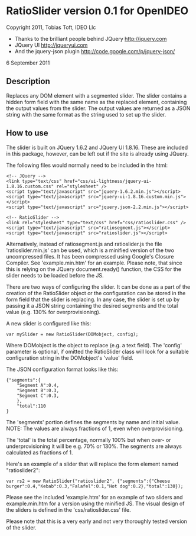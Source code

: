 # RatioSlider version 0.1 for OpenIDEO

Copyright 2011, Tobias Toft, IDEO Llc

* Thanks to the brilliant people behind JQuery
http://jquery.com
* JQuery UI
http://jqueryui.com
* And the jquery-json plugin
http://code.google.com/p/jquery-json/

6 September 2011

## Description
Replaces any DOM element with a segmented slider. The slider contains a 
hidden form field with the same name as the replaced element, containing 
the output values from the slider. The output values are returned as a 
JSON string with the same format as the string used to set up the slider.

## How to use
The slider is built on JQuery 1.6.2 and JQuery UI 1.8.16. These are
included in this package, however, can be left out if the site is
already using JQuery.

The following files would normally need to be included in the html:

	<!-- JQuery -->
	<link type="text/css" href="css/ui-lightness/jquery-ui-1.8.16.custom.css" rel="stylesheet" />	
	<script type="text/javascript" src="jquery-1.6.2.min.js"></script>
	<script type="text/javascript" src="jquery-ui-1.8.16.custom.min.js"></script>
	<script type="text/javascript" src="jquery.json-2.2.min.js"></script>
	
	<!-- RatioSlider -->
	<link rel="stylesheet" type="text/css" href="css/ratioslider.css" />
	<script type="text/javascript" src="ratiosegment.js"></script>
	<script type="text/javascript" src="ratioslider.js"></script>
	
	
Alternatively, instead of ratiosegment.js and ratioslider.js the file 
'ratioslider.min.js' can be used, which is a minified version of the
two uncompressed files. It has been compressed using Google's Closure
Compiler. See 'example.min.htm' for an example. Please note, that since 
this is relying on the JQuery document.ready() function, the CSS for the 
slider needs to be loaded before the JS.

There are two ways of configuring the slider. It can be done as a part
of the creation of the RatioSlider object or the configuration can be
stored in the form field that the slider is replacing.
In any case, the slider is set up by passing it a JSON string containing
the desired segments and the total value (e.g. 130% for overprovisioning).

A new slider is configured like this:

	var mySlider = new RatioSlider(DOMobject, config);

Where DOMobject is the object to replace (e.g. a text field). The 'config'
parameter is optional, if omitted the RatioSlider class will look for a
suitable configuration string in the DOMobject's 'value' field.

The JSON configuration format looks like this:

	{"segments":{
		"Segment A":0.4,
		"Segment B":0.3,
		"Segment C":0.3,
		},
		"total":110
	}

The 'segments' portion defines the segments by name and initial value.
NOTE: The values are always fractions of 1, even when overprovisioning.

The 'total' is the total percentage, normally 100% but when over- or 
underprovisioning it will be e.g. 70% or 130%. The segments are always
calculated as fractions of 1.

Here's an example of a slider that will replace the form element 
named "ratioslider2":

	var rs2 = new RatioSlider("ratioslider2", {"segments":{"Cheese burger":0.4,"Kebab":0.3,"Falafel":0.1,"Hot dog":0.2},"total":130});

Please see the included 'example.htm' for an example of two sliders and 
example.min.htm for a version using the minified JS. The visual design
of the sliders is defined in the 'css/ratioslider.css' file.

Please note that this is a very early and not very thoroughly tested 
version of the slider.
